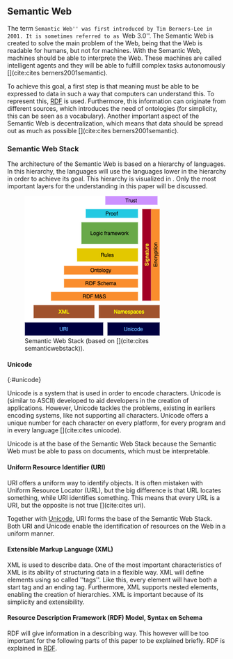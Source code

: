 ## Semantic Web
The term ``Semantic Web'' was first introduced by Tim Berners-Lee in 2001. It is sometimes referred to as ``Web 3.0''. The Semantic Web is created to solve the main problem of the Web, being that the Web is readable for humans, but not for machines. With the Semantic Web, machines should be able to interprete the Web. These machines are called intelligent agents and they will be able to fulfill complex tasks autonomously [](cite:cites berners2001semantic). 

To achieve this goal, a first step is that meaning must be able to be expressed to data in such a way that computers can understand this. To represent this, [RDF](#formatting-RDF) is used. Furthermore, this information can originate from different sources, which introduces the need of ontologies (for simplicity, this can be seen as a vocabulary). Another important aspect of the Semantic Web is decentralization, which means that data should be spread out as much as possible [](cite:cites berners2001semantic). 

### Semantic Web Stack

The architecture of the Semantic Web is based on a hierarchy of languages. In this hierarchy, the languages will use the languages lower in the hierarchy in order to achieve its goal. This hierarchy is visualized in [](#semanticstack). Only the most important layers for the understanding in this paper will be discussed.

<figure id="semanticstack">
<img src="images/Semantic-Web-Stack.png" alt="[Semantic Web Stack]">
<figcaption markdown="block">
Semantic Web Stack (based on [](cite:cites semanticwebstack)).
</figcaption>
</figure>

#### Unicode
{:#unicode}

Unicode is a system that is used in order to encode characters. Unicode is (similar to ASCII) developed to aid developers in the creation of applications. However, Unicode tackles the problems, existing in earliers encoding systems, like not supporting all characters. Unicode offers a unique number for each character on every platform, for every program and in every language [](cite:cites unicode).

Unicode is at the base of the Semantic Web Stack because the Semantic Web must be able to pass on documents, which must be interpretable.

#### Uniform Resource Identifier (URI)

URI offers a uniform way to identify objects. It is often mistaken with Uniform Resource Locator (URL), but the big difference is that URL locates something, while URI identifies something. This means that every URL is a URI, but the opposite is not true [](cite:cites uri).

Together with [Unicode](#unicode), URI forms the base of the Semantic Web Stack. Both URI and Unicode enable the identification of resources on the Web in a uniform manner.

#### Extensible Markup Language (XML)

XML is used to describe data. One of the most important characteristics of XML is its ability of structuring data in a flexible way. XML will define elements using so called ''tags''. Like this, every element will have both a start tag and an ending tag. Furthermore, XML supports nested elements, enabling the creation of hierarchies. XML is important because of its simplicity and extensibility.

#### Resource Description Framework (RDF) Model, Syntax en Schema

RDF will give information in a describing way. This however will be too important for the following parts of this paper to be explained briefly. RDF is explained in [RDF](#formatting-RDF).
